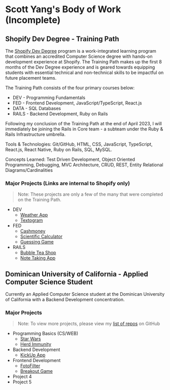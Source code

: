 # Scott Yang's Body of Work (Incomplete)

## Shopify Dev Degree - Training Path
The [Shopify Dev Degree](https://devdegree.ca) program is a work-integrated learning program that combines an accredited Computer Science degree with hands-on development experience at Shopify. The Training Path makes up the first 8 months of the Dev Degree experience and is geared towards equipping students with essential technical and non-technical skills to be impactful on future placement teams.

The Training Path consists of the four primary courses below:
- DEV - Programming Fundamentals
- FED - Frontend Development, JavaScript/TypeScript, React.js
- DATA - SQL Databases
- RAILS - Backend Development, Ruby on Rails

Following my conclusion of the Training Path at the end of April 2023, I will immediately be joining the Rails in Core team - a subteam under the Ruby & Rails Infrastructure umbrella.

Tools & Technologies: Git/GitHub, HTML, CSS, JavaScript, TypeScript, React.js, React Native, Ruby on Rails, SQL, MySQL.

Concepts Learned: Test Driven Development, Object Oriented Programming, Debugging, MVC Architecture, CRUD, REST, Entity Relational Diagrams/Cardinalities

### Major Projects (Links are internal to Shopify only)
  > Note: These projects are only a few of the many that were completed on the Training Path.
- DEV
  - [Weather App](projects/devdegree/dev/weather_app.md)
  - [Textogram](projects/devdegree/dev/textogram.md)
- FED
  - [Cashmoney](projects/devdegree/fed/cashmoney.md)
  - [Scientific Calculator](projects/devdegree/fed/scientific-calculator.md)
  - [Guessing Game](projects/devdegree/fed/guessing-game.md)
- RAILS
  - [Bubble Tea Shop](projects/devdegree/rails/bubble-tea.md)
  - [Note Taking App](projects/devdegree/rails/note-app.md)


## Dominican University of California - Applied Computer Science Student
Currently an Applied Computer Science student at the Dominican University of California with a Backend Development concentration.

### Major Projects
> Note: To view more projects, please view my [list of repos](https://github.com/scottzyang?tab=repositories) on GitHub
- Programming Basics (CS/WEB)
  - [Star Wars](projects/dominican/cs-web/starwars.md)
  - [Herd Immunity](projects/dominican/cs-web/herd-immunity.md)
- Backend Development
  - [KickUp App](projects/dominican/backend/kickup.md)
- Frontend Development
  - [FotoFilter](projects/dominican/frontend/fotofilter.md)
  - [Breakout Game](projects/dominican/frontend/breakout.md)
- Project 4
- Project 5
